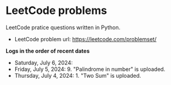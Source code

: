 # LeetCode problems
LeetCode pratice questions written in Python.
- LeetCode problem url: https://leetcode.com/problemset/

**Logs in the order of recent dates**

- Saturday, July 6, 2024:
- Friday, July 5, 2024: 9. "Palindrome in number" is uploaded. 
- Thursday, July 4, 2024: 1. "Two Sum" is uploaded. 

